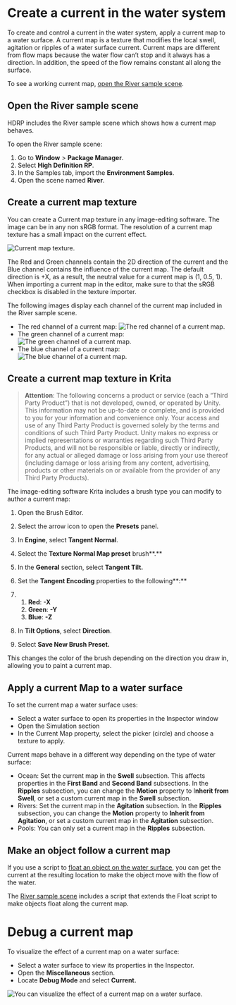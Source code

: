# Create a current in the water system
To create and control a current in the water system, apply a current map to a water surface.
A current map is a texture that modifies the local swell, agitation or ripples of a water surface current.
Current maps are different from flow maps because the water flow can’t stop and it always has a direction. In addition, the speed of the flow remains constant all along the surface.

To see a working current map, [open the River sample scene](#river-sample-scene).

<a name="river-sample-scene"></a>

## Open the River sample scene

HDRP includes the River sample scene which shows how a current map behaves.

To open the River sample scene:

1. Go to **Window** > **Package Manager**.
2. Select **High Definition RP**.
3. In the Samples tab, import the **Environment Samples**.
4. Open the scene named **River**.

## Create a current map texture

You can create a Current map texture in any  image-editing software. The image can be in any non sRGB format. The resolution of a current map texture has a small impact on the current effect.

![Current map texture.](Images/watersystem-curent.png)

The Red and Green channels contain the 2D direction of the current and the Blue channel contains the influence of the current map. 
The default direction is +X, as a result, the neutral value for a current map is (1, 0.5, 1). 
When importing a current map in the editor, make sure to that the sRGB checkbox is disabled in the texture importer.

The following images display each channel of the current map included in the River sample scene.
* The red channel of a current map: ![The red channel of a current map.](Images/watersystem-curent-r.png)
* The green channel of a current map: ![The green channel of a current map.](Images/watersystem-curent-g.png)
* The blue channel of a current map: ![The blue channel of a current map.](Images/watersystem-curent-b.png)

## Create a current map texture in Krita

> **Attention**: The following concerns a product or service (each a “Third Party Product”) that is not developed, owned, or operated by Unity. This information may not be up-to-date or complete, and is provided to you for your information and convenience only. Your access and use of any Third Party Product is governed solely by the terms and conditions of such Third Party Product. Unity makes no express or implied representations or warranties regarding such Third Party Products, and will not be responsible or liable, directly or indirectly, for any actual or alleged damage or loss arising from your use thereof (including damage or loss arising from any content, advertising, products or other materials on or available from the provider of any Third Party Products).

The image-editing software Krita includes a brush type you can modify to author a current map:

1. Open the Brush Editor.

2. Select the arrow icon to open the **Presets** panel.

3. In **Engine**, select **Tangent Normal**.

4. Select the **Texture Normal Map preset** brush**.**

5. In the **General** section, select **Tangent Tilt.**

6. Set the **Tangent Encoding** properties to the following**:**

7. 1. **Red**: **-X**
   2. **Green**: **-Y**
   3. **Blue**: **-Z**

8. In **Tilt Options**, select **Direction**.

9. Select **Save New Brush Preset.**

This changes the color of the brush depending on the direction you draw in, allowing you to paint a current map.

## Apply a current Map to a water surface

To set the current map a water surface uses:

- Select a water surface to open its properties in the Inspector window
- Open the Simulation section
- In the Current Map property, select the picker (circle) and choose a texture to apply.

Current maps behave in a different way depending on the type of water surface:

- Ocean: Set the current map in the **Swell** subsection. This affects properties in the **First Band** and **Second Band** subsections. In the **Ripples** subsection, you can change the **Motion** property to I**nherit from Swell**, or set a custom current map in the **Swell** subsection.
- Rivers: Set the current map in the **Agitation** subsection. In the **Ripples** subsection, you can change the **Motion** property to **Inherit from Agitation**, or set a custom current map in the **Agitation** subsection.
- Pools: You can only set a current map in the **Ripples** subsection.

## Make an object follow a current map

If you use a script to [float an object on the water surface](float-objects-on-a-water-surface.md), you can get the current at the resulting location to make the object move with the flow of the water.

The [River sample scene](#river-sample-scene) includes a script that extends the Float script to make objects float along the current map.

# Debug a current map

To visualize the effect of a current map on a water surface:

- Select a water surface to view its properties in the Inspector.
- Open the **Miscellaneous** section.
- Locate **Debug Mode** and select **Current.**

![You can visualize the effect of a current map on a water surface.](Images/watersystem-current-debug.png)
